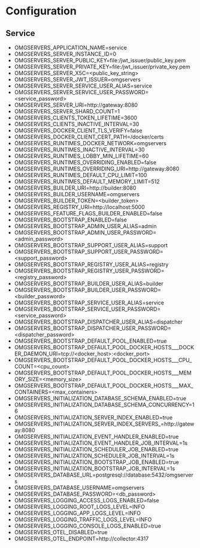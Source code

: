 # Configuration

## Service

- OMGSERVERS_APPLICATION_NAME=service
- OMGSERVERS_SERVER_INSTANCE_ID=0
- OMGSERVERS_SERVER_PUBLIC_KEY=file:/jwt_issuer/public_key.pem
- OMGSERVERS_SERVER_PRIVATE_KEY=file:/jwt_issuer/private_key.pem
- OMGSERVERS_SERVER_X5C=<public_key_string>
- OMGSERVERS_SERVER_JWT_ISSUER=omgservers
- OMGSERVERS_SERVER_SERVICE_USER_ALIAS=service
- OMGSERVERS_SERVER_SERVICE_USER_PASSWORD=<service_password>
- OMGSERVERS_SERVER_URI=http://gateway:8080
- OMGSERVERS_SERVER_SHARD_COUNT=1
- OMGSERVERS_CLIENTS_TOKEN_LIFETIME=3600
- OMGSERVERS_CLIENTS_INACTIVE_INTERVAL=30
- OMGSERVERS_DOCKER_CLIENT_TLS_VERIFY=false
- OMGSERVERS_DOCKER_CLIENT_CERT_PATH=/docker/certs
- OMGSERVERS_RUNTIMES_DOCKER_NETWORK=omgservers
- OMGSERVERS_RUNTIMES_INACTIVE_INTERVAL=30
- OMGSERVERS_RUNTIMES_LOBBY_MIN_LIFETIME=60
- OMGSERVERS_RUNTIMES_OVERRIDING_ENABLED=false
- OMGSERVERS_RUNTIMES_OVERRIDING_URI=http://gateway:8080
- OMGSERVERS_RUNTIMES_DEFAULT_CPU_LIMIT=100
- OMGSERVERS_RUNTIMES_DEFAULT_MEMORY_LIMIT=512
- OMGSERVERS_BUILDER_URI=http://builder:8080
- OMGSERVERS_BUILDER_USERNAME=omgservers
- OMGSERVERS_BUILDER_TOKEN=<builder_token>
- OMGSERVERS_REGISTRY_URI=http://localhost:5000
- OMGSERVERS_FEATURE_FLAGS_BUILDER_ENABLED=false
- OMGSERVERS_BOOTSTRAP_ENABLED=false
- OMGSERVERS_BOOTSTRAP_ADMIN_USER_ALIAS=admin
- OMGSERVERS_BOOTSTRAP_ADMIN_USER_PASSWORD=<admin_password>
- OMGSERVERS_BOOTSTRAP_SUPPORT_USER_ALIAS=support
- OMGSERVERS_BOOTSTRAP_SUPPORT_USER_PASSWORD=<support_password>
- OMGSERVERS_BOOTSTRAP_REGISTRY_USER_ALIAS=registry
- OMGSERVERS_BOOTSTRAP_REGISTRY_USER_PASSWORD=<registry_password>
- OMGSERVERS_BOOTSTRAP_BUILDER_USER_ALIAS=builder
- OMGSERVERS_BOOTSTRAP_BUILDER_USER_PASSWORD=<builder_password>
- OMGSERVERS_BOOTSTRAP_SERVICE_USER_ALIAS=service
- OMGSERVERS_BOOTSTRAP_SERVICE_USER_PASSWORD=<service_password>
- OMGSERVERS_BOOTSTRAP_DISPATCHER_USER_ALIAS=dispatcher
- OMGSERVERS_BOOTSTRAP_DISPATCHER_USER_PASSWORD=<dispatcher_password>
- OMGSERVERS_BOOTSTRAP_DEFAULT_POOL_ENABLED=true
- OMGSERVERS_BOOTSTRAP_DEFAULT_POOL_DOCKER_HOSTS_<index>__DOCKER_DAEMON_URI=tcp://<docker_host>:<docker_port>
- OMGSERVERS_BOOTSTRAP_DEFAULT_POOL_DOCKER_HOSTS_<index>__CPU_COUNT=<cpu_count>
- OMGSERVERS_BOOTSTRAP_DEFAULT_POOL_DOCKER_HOSTS_<index>__MEMORY_SIZE=<memory_size>
- OMGSERVERS_BOOTSTRAP_DEFAULT_POOL_DOCKER_HOSTS_<index>__MAX_CONTAINERS=<max_containers>
- OMGSERVERS_INITIALIZATION_DATABASE_SCHEMA_ENABLED=true
- OMGSERVERS_INITIALIZATION_DATABASE_SCHEMA_CONCURRENCY=16
- OMGSERVERS_INITIALIZATION_SERVER_INDEX_ENABLED=true
- OMGSERVERS_INITIALIZATION_SERVER_INDEX_SERVERS_<index>=http://gateway:8080
- OMGSERVERS_INITIALIZATION_EVENT_HANDLER_ENABLED=true
- OMGSERVERS_INITIALIZATION_EVENT_HANDLER_JOB_INTERVAL=1s
- OMGSERVERS_INITIALIZATION_SCHEDULER_JOB_ENABLED=true
- OMGSERVERS_INITIALIZATION_SCHEDULER_JOB_INTERVAL=1s
- OMGSERVERS_INITIALIZATION_BOOTSTRAP_JOB_ENABLED=true
- OMGSERVERS_INITIALIZATION_BOOTSTRAP_JOB_INTERVAL=1s
- OMGSERVERS_DATABASE_URL=postgresql://database:5432/omgservers
- OMGSERVERS_DATABASE_USERNAME=omgservers
- OMGSERVERS_DATABASE_PASSWORD=<db_password>
- OMGSERVERS_LOGGING_ACCESS_LOGS_ENABLED=false
- OMGSERVERS_LOGGING_ROOT_LOGS_LEVEL=INFO
- OMGSERVERS_LOGGING_APP_LOGS_LEVEL=INFO
- OMGSERVERS_LOGGING_TRAFFIC_LOGS_LEVEL=INFO
- OMGSERVERS_LOGGING_CONSOLE_LOGS_ENABLED=true
- OMGSERVERS_OTEL_DISABLED=true
- OMGSERVERS_OTEL_ENDPOINT=http://collector:4317
